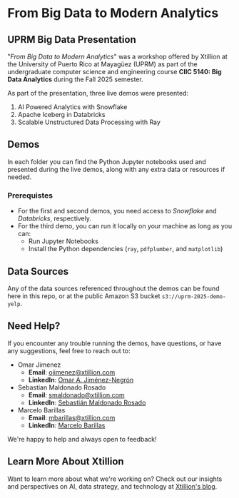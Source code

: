 # From Big Data to Modern Analytics

## UPRM Big Data Presentation

"_From Big Data to Modern Analytics_" was a workshop offered by Xtillion at the University of Puerto Rico at Mayagüez (UPRM) as part of the undergraduate computer science and engineering course **CIIC 5140: Big Data Analytics** during the Fall 2025 semester.

As part of the presentation, three live demos were presented:

1. AI Powered Analytics with Snowflake
2. Apache Iceberg in Databricks
3. Scalable Unstructured Data Processing with Ray

## Demos

In each folder you can find the Python Jupyter notebooks used and presented during the live demos, along with any extra data or resources if needed.

### Prerequistes

* For the first and second demos, you need access to _Snowflake_ and _Databricks_, respectively.
* For the third demo, you can run it locally on your machine as long as you can:
  * Run Jupyter Notebooks
  * Install the Python dependencies (`ray`, `pdfplumber`, and `matplotlib`)

## Data Sources

Any of the data sources referenced throughout the demos can be found here in this repo, or at the public Amazon S3 bucket `s3://uprm-2025-demo-yelp`.

## Need Help?

If you encounter any trouble running the demos, have questions, or have any suggestions, feel free to reach out to:

* Omar Jimenez
  * **Email**: [ojimenez@xtillion.com](mailto:ojimenez@xtillion.com)
  * **LinkedIn**: [Omar A. Jiménez-Negrón](https://www.linkedin.com/in/omarjn/)
* Sebastian Maldonado Rosado
  * **Email**: [smaldonado@xtillion.com](mailto:smaldonado@xtillion.com)
  * **LinkedIn**: [Sebastián Maldonado Rosado](https://www.linkedin.com/in/sebastian-maldonado-rosado/)
* Marcelo Barillas
  * **Email**: [mbarillas@xtillion.com](mailto:mbarillas@xtillion.com)
  * **LinkedIn**: [Marcelo Barillas](https://www.linkedin.com/in/marcelo-barillas/)

We're happy to help and always open to feedback!

## Learn More About Xtillion

Want to learn more about what we're working on? Check out our insights and perspectives on AI, data strategy, and technology at [Xtillion's blog](https://www.xtillion.com/what-we-think).
